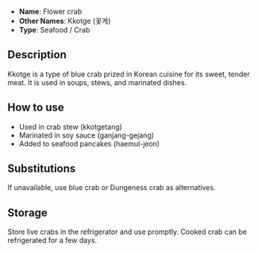 - **Name**: Flower crab
- **Other Names**: Kkotge (꽃게)
- **Type**: Seafood / Crab

## Description

Kkotge is a type of blue crab prized in Korean cuisine for its sweet, tender meat. It is used in soups, stews, and marinated dishes.

## How to use

- Used in crab stew (kkotgetang)
- Marinated in soy sauce (ganjang-gejang)
- Added to seafood pancakes (haemul-jeon)

## Substitutions

If unavailable, use blue crab or Dungeness crab as alternatives.

## Storage

Store live crabs in the refrigerator and use promptly. Cooked crab can be refrigerated for a few days. 